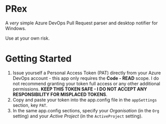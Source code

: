 # PRex
A *very* simple Azure DevOps Pull Request parser and desktop notifier for Windows.

Use at your own risk.
# Getting Started
1. Issue yourself a Personal Access Token (PAT) directly from your Azure DevOps account - this app only requires the **Code - READ** scope. I do not recommend granting your token full access or any other additional permissions. **KEEP THIS TOKEN SAFE - I DO NOT ACCEPT ANY RESPONSIBILITY FOR MISPLACED TOKENS**.
2. Copy and paste your token into the app.config file in the `appSettings` section, key `PAT`.
3. In the same app.config sections, specify your *Organisation* (in the `Org` setting) and your *Active Project* (in the `ActiveProject` setting). 